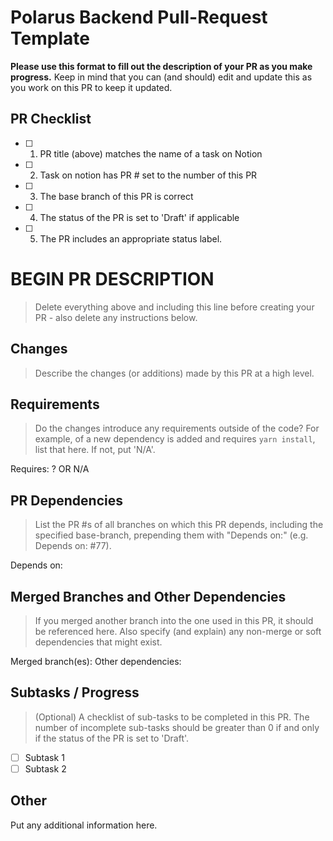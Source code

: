 # Polarus Backend Pull-Request Template

**Please use this format to fill out the description of your PR as you make progress.** 
Keep in mind that you can (and should) edit and update this as you work on this PR to keep it updated.

## PR Checklist
- [ ] 1. PR title (above) matches the name of a task on Notion
- [ ] 2. Task on notion has PR # set to the number of this PR
- [ ] 3. The base branch of this PR is correct
- [ ] 4. The status of the PR is set to 'Draft' if applicable
- [ ] 5. The PR includes an appropriate status label.

# BEGIN PR DESCRIPTION 
> Delete everything above and including this line before creating your PR - also delete any instructions below.

## Changes
> Describe the changes (or additions) made by this PR at a high level.

## Requirements
> Do the changes introduce any requirements outside of the code? For example, of a new dependency is added and requires `yarn install`, list that here. If not, put 'N/A'.

Requires: ?
OR
N/A

## PR Dependencies
> List the PR #s of all branches on which this PR depends, including the specified base-branch, prepending them with "Depends on:" (e.g. Depends on: #77).

Depends on: 

## Merged Branches and Other Dependencies
> If you merged another branch into the one used in this PR, it should be referenced here. Also specify (and explain) any non-merge or soft dependencies that might exist.

Merged branch(es):
Other dependencies:

## Subtasks / Progress
> (Optional) A checklist of sub-tasks to be completed in this PR. The number of incomplete sub-tasks should be greater than 0 if and only if the status of the PR is set to 'Draft'.

- [ ] Subtask 1
- [ ] Subtask 2

## Other
Put any additional information here.